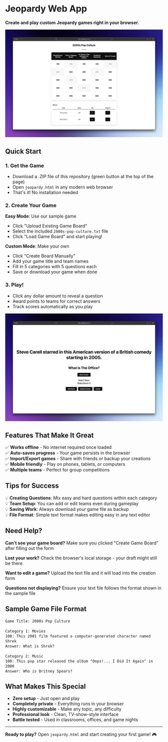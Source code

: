 # Jeopardy Web App

**Create and play custom Jeopardy games right in your browser.**

![Game in Action](screenshots/game-board-gameplay.png)

## Quick Start

### 1. Get the Game
- Download a .ZIP file of this repository (green button at the top of the page)
- Open `jeopardy.html` in any modern web browser
- That's it! No installation needed

### 2. Create Your Game
**Easy Mode**: Use our sample game
- Click "Upload Existing Game Board"
- Select the included `2000s-pop-culture.txt` file
- Click "Load Game Board" and start playing!

**Custom Mode**: Make your own
- Click "Create Board Manually"
- Add your game title and team names
- Fill in 5 categories with 5 questions each
- Save or download your game when done

### 3. Play!
- Click any dollar amount to reveal a question
- Award points to teams for correct answers
- Track scores automatically as you play

![Question Screen](screenshots/game-board-question-modal.png)

## Features That Make It Great

✅ **Works offline** - No internet required once loaded  
✅ **Auto-saves progress** - Your game persists in the browser  
✅ **Import/Export games** - Share with friends or backup your creations  
✅ **Mobile friendly** - Play on phones, tablets, or computers  
✅ **Multiple teams** - Perfect for group competitions  

## Tips for Success

💡 **Creating Questions**: Mix easy and hard questions within each category  
💡 **Team Setup**: You can add or edit teams even during gameplay  
💡 **Saving Work**: Always download your game file as backup  
💡 **File Format**: Simple text format makes editing easy in any text editor  

## Need Help?

**Can't see your game board?** Make sure you clicked "Create Game Board" after filling out the form

**Lost your work?** Check the browser's local storage - your draft might still be there

**Want to edit a game?** Upload the text file and it will load into the creation form

**Questions not displaying?** Ensure your text file follows the format shown in the sample file

## Sample Game File Format

```
Game Title: 2000s Pop Culture

Category 1: Movies
100: This 2001 film featured a computer-generated character named Shrek
Answer: What is Shrek?

Category 2: Music
100: This pop star released the album "Oops!... I Did It Again" in 2000
Answer: Who is Britney Spears?
```

## What Makes This Special

- **Zero setup** - Just open and play
- **Completely private** - Everything runs in your browser
- **Highly customizable** - Make any topic, any difficulty
- **Professional look** - Clean, TV-show-style interface
- **Battle tested** - Used in classrooms, offices, and game nights

---

**Ready to play?** Open `jeopardy.html` and start creating your first game! 🎮

